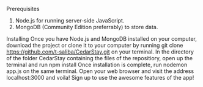Prerequisites
   1. Node.js for running server-side JavaScript.
   2. MongoDB (Community Edition preferrably) to store data.

Installing
Once you have Node.js and MongoDB installed on your computer,
download the project or clone it to your computer by running git clone https://github.com/t-saliba/CedarStay.git on your terminal.
In the directory of the folder CedarStay containing the files of the repositiory, open up the terminal and run npm install
Once installation is complete, run nodemon app.js on the same terminal.
Open your web browser and visit the address localhost:3000 and voila!
Sign up to use the awesome features of the app!
